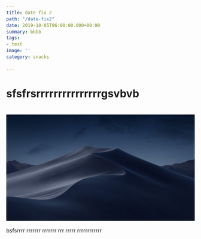 ```yaml
---
title: date fix 2
path: "/date-fix2"
date: 2019-10-05T06:00:00.000+00:00
summary: bbbb
tags:
- test
image: ''
category: snacks

---
```

# sfsfrsrrrrrrrrrrrrrrrgsvbvb

#   
![](./images/mojave-night.jpg)

bsfsrrrr  rrrrrrr  rrrrrrr  rrr rrrrr rrrrrrrrrrrr